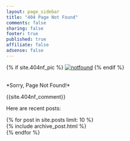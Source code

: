 ```yaml
---
layout: page_sidebar
title: "404 Page Not Found"
comments: false
sharing: false
footer: true
published: true
affiliate: false
adsense: false
---
```


{% if site.404nf_pic %}
<a href="{{ site.root_url }}/"><img src="{{ site.404nf_pic }}" alt="notfound" ></a>
{% endif %}

<br>
*Sorry, Page Not Found!*

{{site.404nf_comment}}

Here are recent posts:

<div id="blog-archives" class="missing">
  {% for post in site.posts limit: 10 %}
  <article>
    {% include archive_post.html %}
  </article>
  {% endfor %}
</div>
